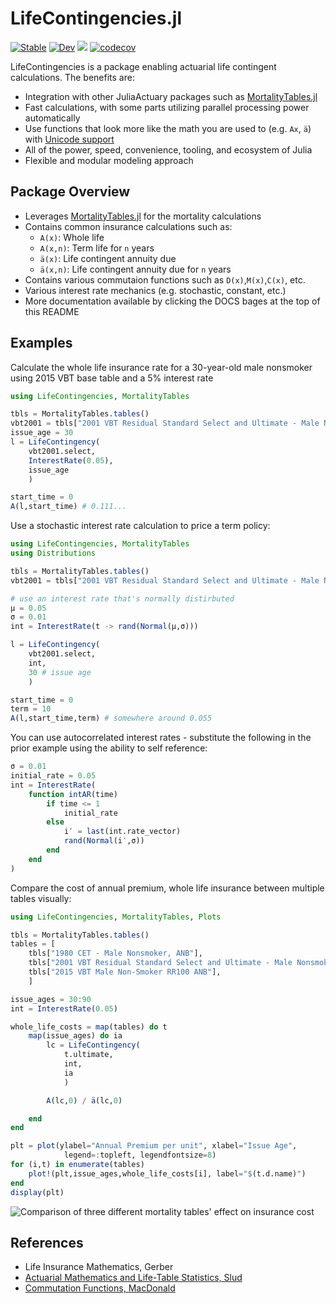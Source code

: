 # LifeContingencies.jl

[![Stable](https://img.shields.io/badge/docs-stable-blue.svg)](https://JuliaActuary.github.io/LifeContingencies.jl/stable/) 
[![Dev](https://img.shields.io/badge/docs-dev-blue.svg)](https://JuliaActuary.github.io/LifeContingencies.jl/dev/)
![](https://github.com/JuliaActuary/LifeContingencies.jl/workflows/CI/badge.svg)
[![codecov](https://codecov.io/gh/JuliaActuary/LifeContingencies.jl/branch/master/graph/badge.svg)](https://codecov.io/gh/JuliaActuary/LifeContingencies.jl)

LifeContingencies is a package enabling actuarial life contingent calculations.
The benefits are:

- Integration with other JuliaActuary packages such as [MortalityTables.jl](https://github.com/JuliaActuary/MortalityTables.jl)
- Fast calculations, with some parts utilizing parallel processing power automatically
- Use functions that look more like the math you are used to (e.g. `Ax`, `ä`)
with [Unicode support](https://docs.julialang.org/en/v1/manual/unicode-input/index.html)
- All of the power, speed, convenience, tooling, and ecosystem of Julia
- Flexible and modular modeling approach

## Package Overview

- Leverages [MortalityTables.jl](https://github.com/JuliaActuary/MortalityTables.jl) for
the mortality calculations
- Contains common insurance calculations such as:
    - `A(x)`: Whole life
    - `A(x,n)`: Term life for `n` years
    - `ä(x)`: Life contingent annuity due
    - `ä(x,n)`: Life contingent annuity due for `n` years
- Contains various commutaion functions such as `D(x)`,`M(x)`,`C(x)`, etc.
- Various interest rate mechanics (e.g. stochastic, constant, etc.)
- More documentation available by clicking the DOCS bages at the top of this README

## Examples

Calculate the whole life insurance rate for a 30-year-old male nonsmoker using
2015 VBT base table and a 5% interest rate

```julia
using LifeContingencies, MortalityTables

tbls = MortalityTables.tables()
vbt2001 = tbls["2001 VBT Residual Standard Select and Ultimate - Male Nonsmoker, ANB"]
issue_age = 30
l = LifeContingency(
    vbt2001.select,
    InterestRate(0.05),
    issue_age
    )

start_time = 0
A(l,start_time) # 0.111...
```

Use a stochastic interest rate calculation to price a term policy:

```julia
using LifeContingencies, MortalityTables
using Distributions

tbls = MortalityTables.tables()
vbt2001 = tbls["2001 VBT Residual Standard Select and Ultimate - Male Nonsmoker, ANB"]

# use an interest rate that's normally distirbuted
μ = 0.05
σ = 0.01
int = InterestRate(t -> rand(Normal(μ,σ)))

l = LifeContingency(
    vbt2001.select,
    int,
    30 # issue age
    )

start_time = 0
term = 10
A(l,start_time,term) # somewhere around 0.055
```

You can use autocorrelated interest rates - substitute the following in the prior example
using the ability to self reference:

```julia
σ = 0.01
initial_rate = 0.05
int = InterestRate(
    function intAR(time)
        if time <= 1
            initial_rate
        else
            i′ = last(int.rate_vector)
            rand(Normal(i′,σ))
        end
    end
)

```

Compare the cost of annual premium, whole life insurance between multiple tables visually:

```julia
using LifeContingencies, MortalityTables, Plots

tbls = MortalityTables.tables()
tables = [
    tbls["1980 CET - Male Nonsmoker, ANB"],
    tbls["2001 VBT Residual Standard Select and Ultimate - Male Nonsmoker, ANB"],
    tbls["2015 VBT Male Non-Smoker RR100 ANB"],
    ]

issue_ages = 30:90
int = InterestRate(0.05)

whole_life_costs = map(tables) do t
    map(issue_ages) do ia
        lc = LifeContingency(
            t.ultimate,
            int,
            ia
            )

        A(lc,0) / ä(lc,0)

    end
end

plt = plot(ylabel="Annual Premium per unit", xlabel="Issue Age",
            legend=:topleft, legendfontsize=8)
for (i,t) in enumerate(tables)
    plot!(plt,issue_ages,whole_life_costs[i], label="$(t.d.name)")
end
display(plt)
```
![Comparison of three different mortality tables' effect on insurance cost](https://user-images.githubusercontent.com/711879/79941879-032d9300-842b-11ea-8427-a7dd36fbf2a6.png)


## References

- Life Insurance Mathematics, Gerber
- [Actuarial Mathematics and Life-Table Statistics, Slud](http://www2.math.umd.edu/~slud/s470/BookChaps/Chp6.pdf)
- [Commutation Functions, MacDonald](http://www.macs.hw.ac.uk/~angus/papers/eas_offprints/commfunc.pdf)
